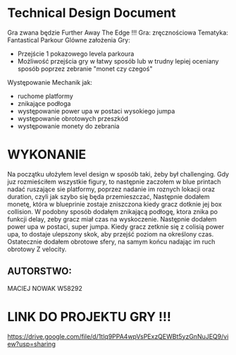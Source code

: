 
# Technical Design Document 

Gra zwana będzie Further Away The Edge !!!
Gra: zręcznościowa 
Tematyka: Fantastical Parkour
Glówne założenia Gry: 
- Przejście 1 pokazowego levela parkoura
- Możliwość przejścia gry w łatwy sposób lub w trudny lepiej oceniany sposób poprzez zebranie "monet czy czegoś"

Występowanie Mechanik jak:
- ruchome platformy
- znikające podłoga
- występowanie power upa w postaci wysokiego jumpa
- występowanie obrotowych przeszkód
- występowanie monety do zebrania


# WYKONANIE

Na początku ułożyłem level design w sposób taki, żeby był challenging. Gdy juz rozmieściłem wszystkie figury, to następnie zaczołem w blue printach nadać ruszające sie platformy, poprzez nadanie im roznych lokacji oraz duration, czyli jak szybo się będa przemieszczać, 
Następnie dodałem monetę, która w blueprinie zostaje zniszczona kiedy gracz dotknie jej box collision.
W podobny sposób dodałęm znikającą podłogę, ktora znika po funkcji delay, zeby gracz miał czas na wyskoczenie.
Następnie dodałem power upa w postaci, super jumpa. Kiedy gracz zetknie się z colisią power upa, to dostaje ulepszony skok, aby przejść poziom na określony czas.
Ostatecznie dodałem obrotowe sfery, na samym końcu nadając im ruch obrotowy Z velocity.

## AUTORSTWO:

MACIEJ NOWAK W58292

# LINK DO PROJEKTU GRY !!!

https://drive.google.com/file/d/1tlq9PPA4wpVsPExzQEWBt5yzGnNuJEQ9/view?usp=sharing

